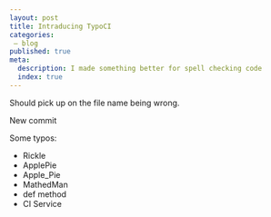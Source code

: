 ```yaml
---
layout: post
title: Intraducing TypoCI
categories:
 – blog
published: true
meta:
  description: I made something better for spell checking code
  index: true
---
```


Should pick up on the file name being wrong.

New commit

Some typos:
 - Rickle
 - ApplePie
 - Apple_Pie
 - MathedMan
 - def method
 - CI Service
